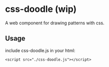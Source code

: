 # css-doodle (wip)

A web component for drawing patterns with css.

## Usage

include css-doodle.js in your html:

```
<script src="./css-doodle.js"></script>
```
